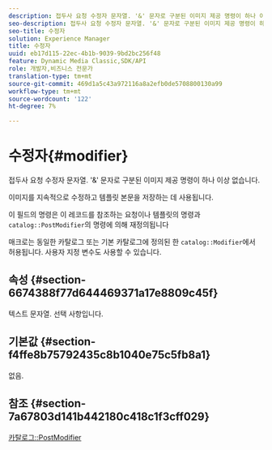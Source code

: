 ```yaml
---
description: 접두사 요청 수정자 문자열. '&' 문자로 구분된 이미지 제공 명령이 하나 이상 없습니다.
seo-description: 접두사 요청 수정자 문자열. '&' 문자로 구분된 이미지 제공 명령이 하나 이상 없습니다.
seo-title: 수정자
solution: Experience Manager
title: 수정자
uuid: eb17d115-22ec-4b1b-9039-9bd2bc256f48
feature: Dynamic Media Classic,SDK/API
role: 개발자,비즈니스 전문가
translation-type: tm+mt
source-git-commit: 469d1a5c43a972116a8a2efb0de5708800130a99
workflow-type: tm+mt
source-wordcount: '122'
ht-degree: 7%

---
```



# 수정자{#modifier}

접두사 요청 수정자 문자열. &#39;&amp;&#39; 문자로 구분된 이미지 제공 명령이 하나 이상 없습니다.

이미지를 지속적으로 수정하고 템플릿 본문을 저장하는 데 사용됩니다.

이 필드의 명령은 이 레코드를 참조하는 요청이나 템플릿의 명령과 `catalog::PostModifier`의 명령에 의해 재정의됩니다

매크로는 동일한 카탈로그 또는 기본 카탈로그에 정의된 한 `catalog::Modifier`에서 허용됩니다. 사용자 지정 변수도 사용할 수 있습니다.

## 속성 {#section-6674388f77d644469371a17e8809c45f}

텍스트 문자열. 선택 사항입니다.

## 기본값 {#section-f4ffe8b75792435c8b1040e75c5fb8a1}

없음.

## 참조 {#section-7a67803d141b442180c418c1f3cff029}

[카탈로그::PostModifier](../../../../../../is-api/image-catalog/image-serving-api-ref/c-image-catalog-reference/c-image-svg-data-reference/c-image-data-reference/r-postmodifier-cat.md#reference-4bc3738a812b4e7c8a180e27bfbd770b)
